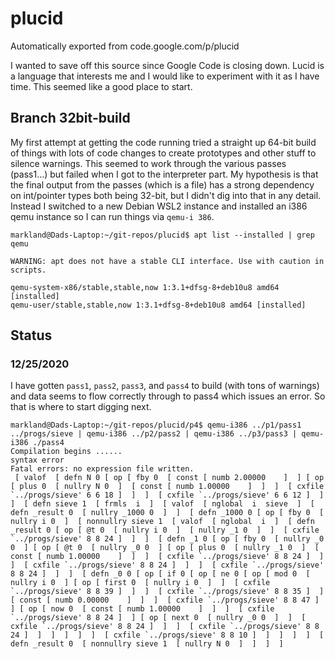 # plucid
Automatically exported from code.google.com/p/plucid

I wanted to save off this source since Google Code is closing down. Lucid is a language that interests me and I would like to experiment with it as I have time. This seemed like a good place to start.

## Branch 32bit-build
My first attempt at getting the code running tried a straight up 64-bit build of things with lots of code changes to create prototypes and other stuff to silence warnings. This seemed to work through the various passes (pass1...) but failed when I got to the interpreter part. My hypothesis is that the final output from the passes (which is a file) has a strong dependency on int/pointer types both being 32-bit, but I didn't dig into that in any detail. Instead I switched to a new Debian WSL2 instance and installed an i386 qemu instance so I can run things via `qemu-i
386`.

```
markland@Dads-Laptop:~/git-repos/plucid$ apt list --installed | grep qemu

WARNING: apt does not have a stable CLI interface. Use with caution in scripts.

qemu-system-x86/stable,stable,now 1:3.1+dfsg-8+deb10u8 amd64 [installed]
qemu-user/stable,stable,now 1:3.1+dfsg-8+deb10u8 amd64 [installed]
```

## Status
### 12/25/2020
I have gotten `pass1`, `pass2`, `pass3`, and `pass4` to build (with tons of warnings) and data seems to flow correctly through to pass4 which issues an error. So that is where to start digging next.

```
markland@Dads-Laptop:~/git-repos/plucid/p4$ qemu-i386 ../p1/pass1 ../progs/sieve | qemu-i386 ../p2/pass2 | qemu-i386 ../p3/pass3 | qemu-i386 ./pass4
Compilation begins ......
syntax error
Fatal errors: no expression file written.
 [ valof  [ defn N 0 [ op [ fby 0  [ const [ numb 2.00000    ]  ] [ op [ plus 0  [ nullry N 0  ]  [ const [ numb 1.00000    ]  ]  ]  [ cxfile `../progs/sieve' 6 6 18 ]  ]  ]  [ cxfile `../progs/sieve' 6 6 12 ]  ]  ]  [ defn sieve 1  [ frmls  i  ]  [ valof  [ nglobal  i  sieve  ]  [ defn _result 0  [ nullry _1000 0  ]  ]  [ defn _1000 0 [ op [ fby 0  [ nullry i 0  ]  [ nonnullry sieve 1  [ valof  [ nglobal  i  ]  [ defn _result 0 [ op [ @t 0  [ nullry i 0  ]  [ nullry _1 0  ]  ]  [ cxfile `../progs/sieve' 8 8 24 ]  ]  ]  [ defn _1 0 [ op [ fby 0  [ nullry _0 0  ] [ op [ @t 0  [ nullry _0 0  ] [ op [ plus 0  [ nullry _1 0  ]  [ const [ numb 1.00000    ]  ]  ]  [ cxfile `../progs/sieve' 8 8 24 ]  ]  ]  [ cxfile `../progs/sieve' 8 8 24 ]  ]  ]  [ cxfile `../progs/sieve' 8 8 24 ]  ]  ]  [ defn _0 0 [ op [ if 0 [ op [ ne 0 [ op [ mod 0  [ nullry i 0  ] [ op [ first 0  [ nullry i 0  ]  ]  [ cxfile `../progs/sieve' 8 8 39 ]  ]  ]  [ cxfile `../progs/sieve' 8 8 35 ]  ]  [ const [ numb 0.00000    ]  ]  ]  [ cxfile `../progs/sieve' 8 8 47 ]  ] [ op [ now 0  [ const [ numb 1.00000    ]  ]  ]  [ cxfile `../progs/sieve' 8 8 24 ]  ] [ op [ next 0  [ nullry _0 0  ]  ]  [ cxfile `../progs/sieve' 8 8 24 ]  ]  ]  [ cxfile `../progs/sieve' 8 8 24 ]  ]  ]  ]  ]  ]  [ cxfile `../progs/sieve' 8 8 10 ]  ]  ]  ]  ]  [ defn _result 0  [ nonnullry sieve 1  [ nullry N 0  ]  ]  ]  ]
 ```
 